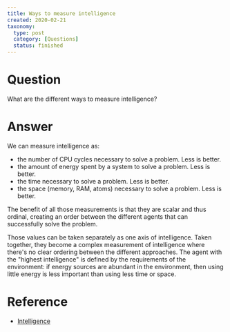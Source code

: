 ```yaml
---
title: Ways to measure intelligence
created: 2020-02-21
taxonomy:
  type: post
  category: [Questions]
  status: finished
---
```


# Question
What are the different ways to measure intelligence?

# Answer
We can measure intelligence as:
* the number of CPU cycles necessary to solve a problem. Less is better.
* the amount of energy spent by a system to solve a problem. Less is better.
* the time necessary to solve a problem. Less is better.
* the space (memory, RAM, atoms) necessary to solve a problem. Less is better.

The benefit of all those measurements is that they are scalar and thus ordinal, creating an order between the different agents that can successfully solve the problem.

Those values can be taken separately as one axis of intelligence. Taken together, they become a complex measurement of intelligence where there's no clear ordering between the different approaches. The agent with the "highest intelligence" is defined by the requirements of the environment: if energy sources are abundant in the environment, then using little energy is less important than using less time or space.

# Reference
* [Intelligence](../../../../agi/intelligence)
